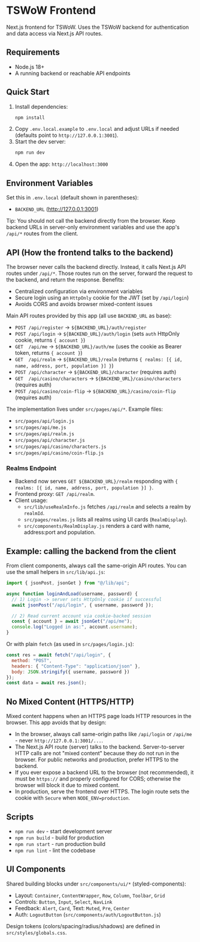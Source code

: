 # TSWoW Frontend

Next.js frontend for TSWoW. Uses the TSWoW backend for authentication and data access via Next.js API routes.

## Requirements

- Node.js 18+
- A running backend or reachable API endpoints

## Quick Start

1. Install dependencies:
   ```bash
   npm install
   ```
2. Copy `.env.local.example` to `.env.local` and adjust URLs if needed (defaults point to `http://127.0.0.1:3001`).
3. Start the dev server:
   ```bash
   npm run dev
   ```
4. Open the app: `http://localhost:3000`

## Environment Variables

Set this in `.env.local` (default shown in parentheses):

- `BACKEND_URL` (http://127.0.0.1:3001)

Tip: You should not call the backend directly from the browser. Keep backend URLs in server-only environment variables and use the app's `/api/*` routes from the client.

## API (How the frontend talks to the backend)

The browser never calls the backend directly. Instead, it calls Next.js API routes under `/api/*`. Those routes run on the server, forward the request to the backend, and return the response. Benefits:

- Centralized configuration via environment variables
- Secure login using an `HttpOnly` cookie for the JWT (set by `/api/login`)
- Avoids CORS and avoids browser mixed-content issues

Main API routes provided by this app (all use `BACKEND_URL` as base):

- `POST /api/register` -> `${BACKEND_URL}/auth/register`
- `POST /api/login` -> `${BACKEND_URL}/auth/login` (sets `auth` HttpOnly cookie, returns `{ account }`)
- `GET  /api/me` -> `${BACKEND_URL}/auth/me` (uses the cookie as Bearer token, returns `{ account }`)
- `GET  /api/realm` -> `${BACKEND_URL}/realm` (returns `{ realms: [{ id, name, address, port, population }] }`)
- `POST /api/character` -> `${BACKEND_URL}/character` (requires auth)
- `GET  /api/casino/characters` -> `${BACKEND_URL}/casino/characters` (requires auth)
- `POST /api/casino/coin-flip` -> `${BACKEND_URL}/casino/coin-flip` (requires auth)

The implementation lives under `src/pages/api/*`. Example files:

- `src/pages/api/login.js`
- `src/pages/api/me.js`
- `src/pages/api/realm.js`
- `src/pages/api/character.js`
- `src/pages/api/casino/characters.js`
- `src/pages/api/casino/coin-flip.js`

### Realms Endpoint

- Backend now serves `GET ${BACKEND_URL}/realm` responding with `{ realms: [{ id, name, address, port, population }] }`.
- Frontend proxy: `GET /api/realm`.
- Client usage:
  - `src/lib/useRealmInfo.js` fetches `/api/realm` and selects a realm by `realmId`.
  - `src/pages/realms.js` lists all realms using UI cards (`RealmDisplay`).
  - `src/components/RealmDisplay.js` renders a card with name, address:port and population.

## Example: calling the backend from the client

From client components, always call the same-origin API routes. You can use the small helpers in `src/lib/api.js`:

```js
import { jsonPost, jsonGet } from "@/lib/api";

async function loginAndLoad(username, password) {
  // 1) Login -> server sets HttpOnly cookie if successful
  await jsonPost("/api/login", { username, password });

  // 2) Read current account via cookie-backed session
  const { account } = await jsonGet("/api/me");
  console.log("Logged in as:", account.username);
}
```

Or with plain `fetch` (as used in `src/pages/login.js`):

```js
const res = await fetch("/api/login", {
  method: "POST",
  headers: { "Content-Type": "application/json" },
  body: JSON.stringify({ username, password })
});
const data = await res.json();
```

## No Mixed Content (HTTPS/HTTP)

Mixed content happens when an HTTPS page loads HTTP resources in the browser. This app avoids that by design:

- In the browser, always call same-origin paths like `/api/login` or `/api/me` - never `http://127.0.0.1:3001/...`.
- The Next.js API route (server) talks to the backend. Server-to-server HTTP calls are not "mixed content" because they do not run in the browser. For public networks and production, prefer HTTPS to the backend.
- If you ever expose a backend URL to the browser (not recommended), it must be `https://` and properly configured for CORS; otherwise the browser will block it due to mixed content.
- In production, serve the frontend over HTTPS. The login route sets the cookie with `Secure` when `NODE_ENV=production`.

## Scripts

- `npm run dev` - start development server
- `npm run build` - build for production
- `npm run start` - run production build
- `npm run lint` - lint the codebase

## UI Components

Shared building blocks under `src/components/ui/*` (styled-components):

- Layout: `Container`, `ContentWrapper`, `Row`, `Column`, `Toolbar`, `Grid`
- Controls: `Button`, `Input`, `Select`, `NavLink`
- Feedback: `Alert`, `Card`, Text: `Muted`, `Pre`, `Center`
- Auth: `LogoutButton` (`src/components/auth/LogoutButton.js`)

Design tokens (colors/spacing/radius/shadows) are defined in `src/styles/globals.css`.
